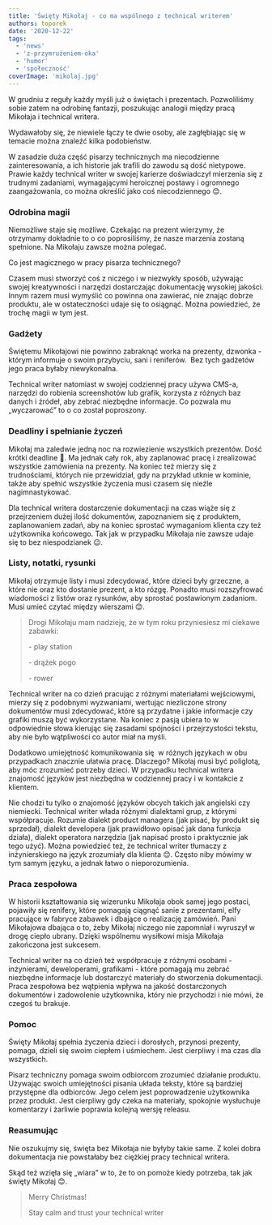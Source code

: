 ```yaml
---
title: 'Święty Mikołaj - co ma wspólnego z technical writerem'
authors: toporek
date: '2020-12-22'
tags:
  - 'news'
  - 'z-przymrużeniem-oka'
  - 'humor'
  - 'społeczność'
coverImage: 'mikolaj.jpg'
---
```


W grudniu z reguły każdy myśli już o świętach i prezentach. Pozwoliliśmy sobie
zatem na odrobinę fantazji, poszukując analogii między pracą Mikołaja i
technical writera.

<!--truncate-->

Wydawałoby się, że niewiele łączy te dwie osoby, ale zagłębiając się w temacie
można znaleźć kilka podobieństw.

W zasadzie duża część pisarzy technicznych ma niecodzienne zainteresowania, a
ich historie jak trafili do zawodu są dość nietypowe. Prawie każdy technical
writer w swojej karierze doświadczył mierzenia się z trudnymi zadaniami,
wymagającymi heroicznej postawy i ogromnego zaangażowania, co można określić
jako coś niecodziennego 😊.

### **Odrobina magii**

Niemożliwe staje się możliwe. Czekając na prezent wierzymy, że otrzymamy
dokładnie to o co poprosiliśmy, że nasze marzenia zostaną spełnione. Na Mikołaju
zawsze można polegać.

Co jest magicznego w pracy pisarza technicznego?

Czasem musi stworzyć coś z niczego i w niezwykły sposób, używając swojej
kreatywności i narzędzi dostarczając dokumentację wysokiej jakości. Innym razem
musi wymyślić co powinna ona zawierać, nie znając dobrze produktu, ale w
ostateczności udaje się to osiągnąć. Można powiedzieć, że trochę magii w tym
jest.

### **Gadżety**

Świętemu Mikołajowi nie powinno zabraknąć worka na prezenty, dzwonka - którym
informuje o swoim przybyciu, sani i reniferów.  Bez tych gadżetów jego praca
byłaby niewykonalna.

Technical writer natomiast w swojej codziennej pracy używa CMS-a, narzędzi do
robienia screenshotów lub grafik, korzysta z różnych baz danych i źródeł, aby
zebrać niezbędne informacje. Co pozwala mu „wyczarować” to o co został
poproszony.

### **Deadliny i spełnianie życzeń**

Mikołaj ma zaledwie jedną noc na rozwiezienie wszystkich prezentów. Dość krótki
deadline 🤔. Ma jednak cały rok, aby zaplanować pracę i zrealizować wszystkie
zamówienia na prezenty. Na koniec też mierzy się z trudnościami, których nie
przewidział, gdy na przykład utknie w kominie, także aby spełnić wszystkie
życzenia musi czasem się nieźle nagimnastykować.

Dla technical writera dostarczenie dokumentacji na czas wiąże się z przejrzeniem
dużej ilość dokumentów, zapoznaniem się z produktem, zaplanowaniem zadań, aby na
koniec sprostać wymaganiom klienta czy też użytkownika końcowego. Tak jak w
przypadku Mikołaja nie zawsze udaje się to bez niespodzianek 😉.

### **Listy, notatki, rysunki**

Mikołaj otrzymuje listy i musi zdecydować, które dzieci były grzeczne, a które
nie oraz kto dostanie prezent, a kto rózgę. Ponadto musi rozszyfrować wiadomości
z listów oraz rysunków, aby sprostać postawionym zadaniom. Musi umieć czytać
między wierszami 😊.

> Drogi Mikołaju mam nadzieję, że w tym roku przyniesiesz mi ciekawe zabawki:
>
> \- play station
>
> \- drążek pogo
>
> \- rower

Technical writer na co dzień pracując z różnymi materiałami wejściowymi, mierzy
się z podobnymi wyzwaniami, wertując niezliczone strony dokumentów musi
zdecydować, które są przydatne i jakie informacje czy grafiki muszą być
wykorzystane. Na koniec z pasją ubiera to w odpowiednie słowa kierując się
zasadami spójności i przejrzystości tekstu, aby nie było wątpliwości co autor
miał na myśli.

Dodatkowo umiejętność komunikowania się  w różnych językach w obu przypadkach
znacznie ułatwia pracę. Dlaczego? Mikołaj musi być poliglotą, aby móc zrozumieć
potrzeby dzieci. W przypadku technical writera znajomość języków jest niezbędna
w codziennej pracy i w kontakcie z klientem.

Nie chodzi tu tylko o znajomość języków obcych takich jak angielski czy
niemiecki. Technical writer włada różnymi dialektami grup, z którymi
współpracuje. Rozumie dialekt product managera (jak pisać, by produkt się
sprzedał), dialekt developera (jak prawidłowo opisać jak dana funkcja działa),
dialekt operatora narzędzia (jak napisać prosto i praktycznie jak tego użyć).
Można powiedzieć też, że technical writer tłumaczy z inżynierskiego na język
zrozumiały dla klienta 😊. Często niby mówimy w tym samym języku, a jednak łatwo
o nieporozumienia.

### **Praca zespołowa**

W historii kształtowania się wizerunku Mikołaja obok samej jego postaci,
pojawiły się renifery, które pomagają ciągnąć sanie z prezentami, elfy pracujące
w fabryce zabawek i dbające o realizację zamówień. Pani Mikołajowa dbająca o to,
żeby Mikołaj niczego nie zapomniał i wyruszył w drogę ciepło ubrany. Dzięki
wspólnemu wysiłkowi misja Mikołaja zakończona jest sukcesem.

Technical writer na co dzień też współpracuje z różnymi osobami - inżynierami,
deweloperami, grafikami - które pomagają mu zebrać niezbędne informacje lub
dostarczyć materiały do stworzenia dokumentacji. Praca zespołowa bez wątpienia
wpływa na jakość dostarczonych dokumentów i zadowolenie użytkownika, który nie
przychodzi i nie mówi, że czegoś tu brakuje.

### **Pomoc**  

Święty Mikołaj spełnia życzenia dzieci i dorosłych, przynosi prezenty, pomaga,
dzieli się swoim ciepłem i uśmiechem. Jest cierpliwy i ma czas dla wszystkich.

Pisarz techniczny pomaga swoim odbiorcom zrozumieć działanie produktu. Używając
swoich umiejętności pisania układa teksty, które są bardziej przystępne dla
odbiorców. Jego celem jest poprowadzenie użytkownika przez produkt. Jest
cierpliwy gdy czeka na materiały, spokojnie wysłuchuje komentarzy i żarliwie
poprawia kolejną wersję releasu.

### **Reasumując**

Nie oszukujmy się, święta bez Mikołaja nie byłyby takie same. Z kolei dobra
dokumentacja nie powstałaby bez ciężkiej pracy technical writera.

Skąd też wzięła się „wiara” w to, że to on pomoże kiedy potrzeba, tak jak święty
Mikołaj 😊.

> Merry Christmas!
>
> Stay calm and trust your technical writer
